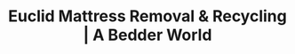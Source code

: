 ---
layout: location.njk
title: "Euclid Mattress Removal & Recycling | A Bedder World"
description: "Professional mattress removal in Euclid, OH. Next-day pickup for Lake Erie shoreline residents, Cleveland commuters & lakefront community families. Slovenian heritage specialists starting $125."
permalink: "/mattress-removal/ohio/cleveland/euclid/"
city: "Euclid"
state: "Ohio"
stateAbbr: "OH"
stateSlug: "ohio"
parentMetro: "Cleveland"
tier: 3
coordinates: 
  lat: 41.5931
  lng: -81.5265
pricing:
  startingPrice: 125
  single: 125
  queen: 155
  king: 180
  boxSpring: 30
zipCodes: ["44117", "44119", "44123", "44132"]
neighborhoods: [
  {
    "name": "Lakefront District",
    "zipCodes": ["44123"]
  },
  {
    "name": "Sims Park Area",
    "zipCodes": ["44123"]
  },
  {
    "name": "Euclid Beach Park District",
    "zipCodes": ["44117"]
  },
  {
    "name": "Villa Angela Park Area",
    "zipCodes": ["44117"]
  },
  {
    "name": "Wildwood Park District",
    "zipCodes": ["44132"]
  },
  {
    "name": "Downtown Euclid",
    "zipCodes": ["44132"]
  },
  {
    "name": "Lincoln Electric District",
    "zipCodes": ["44117"]
  },
  {
    "name": "Slovenian Heritage District",
    "zipCodes": ["44132"]
  },
  {
    "name": "Upland Residential",
    "zipCodes": ["44119"]
  },
  {
    "name": "Euclid Avenue Corridor",
    "zipCodes": ["44132"]
  }
]
nearbyCities:
  - name: "Cleveland"
    slug: "cleveland"
    distance: 10
    isSuburb: false
  - name: "Cleveland Heights"
    slug: "cleveland-heights"
    distance: 8
    isSuburb: true
  - name: "Lakewood"
    slug: "lakewood"
    distance: 15
    isSuburb: true
  - name: "Parma"
    slug: "parma"
    distance: 18
    isSuburb: true
reviews:
  count: 3
  featured:
    - author: "Patricia R."
      rating: 5
      text: "Scheduled pickup for 2pm and they were here at 1:58. Efficient service and fair pricing."
      neighborhood: "Slovenian Heritage District"
    - author: "James K."
      rating: 5
      text: "Lakefront property access can be tricky but these folks navigated it without issue. Would recommend."
      neighborhood: "Sims Park Area"
    - author: "Lisa M."
      rating: 5
      text: "Third floor apartment, narrow staircase, awkward corners - they handled it all professionally. Took about 15 minutes total including the paperwork."
      neighborhood: "Downtown Euclid"
pageContent:
  heroDescription: "Professional mattress removal serving Euclid's Lake Erie shoreline community. Expert pickup from lakefront properties, Cleveland commuter families, and Slovenian heritage neighborhoods with next-day service  Lakefront access specialists and eco-friendly recycling included. Over 1 million mattresses recycled nationwide."

  aboutService: "Our professional mattress removal service brings specialized expertise to Euclid's unique identity as Ohio's premier Lake Erie shoreline community, successfully balancing Cleveland suburb convenience with lakefront recreation destination appeal. Having responsibly recycled over 1 million mattresses nationwide, we understand the demanding schedules of Cleveland commuters working downtown, the logistics complexities of lakefront property access, and the cultural values of Euclid's proud Slovenian heritage community. We provide complete mattress pickup services from Euclid's distinctive housing landscape - from waterfront properties along Sims Park and Euclid Beach to historic Slovenian Heritage District homes, Lincoln Electric worker neighborhoods, and modern lakefront developments serving the growing tourism industry. Our licensed removal team coordinates around Cleveland metro commuting schedules, understands lakefront property access challenges, and navigates Lake Erie seasonal recreation patterns while serving the unique demands of a community that bridges industrial heritage with waterfront revitalization. Every service includes complete sleep system disassembly, box spring separation, and proper disposal coordination with all necessary documentation for lakefront property requirements, Cleveland metro integration, and the specialized needs of Euclid's ongoing lakefront transformation."

  serviceAreasIntro: "Expert mattress pickup throughout Euclid's diverse neighborhoods, from Lake Erie shoreline properties to Cleveland commuter communities:"

  regulationsCompliance: "Euclid's waste management coordinates with both Cuyahoga County systems and specialized protocols for lakefront property access and Cleveland metro integration. Our service integrates with WM's municipal collection schedules while maintaining comprehensive licensing for lakefront property coordination and Cleveland commuter convenience. Having recycled over 1 million mattresses nationwide, we provide documentation meeting lakefront development standards, Cleveland metro requirements, and Lincoln Electric facility protocols, ensuring compliance during seasonal recreation periods, Cleveland commuter transitions, and the unique demands of serving Euclid's Lake Erie shoreline transformation."

  environmentalImpact: "Through strategic partnerships with Cleveland metro recycling facilities, our Euclid service transforms discarded mattresses into valuable regional resources while supporting the Lakefront City's environmental leadership and waterfront revitalization initiatives. Each mattress diverts 40 pounds of recoverable materials from Cuyahoga County landfills, with steel components becoming infrastructure materials for lakefront development projects and foam elements converted to insulation for both historic Slovenian Heritage District restoration and modern lakefront construction throughout northeastern Ohio. Our regional processing network keeps Euclid mattresses within the Lake Erie ecosystem, minimizing transport emissions while creating sustainable jobs in the expanding green economy. This approach directly supports Euclid's lakefront tourism sustainability goals and Cleveland metro environmental initiatives while contributing to Ohio's circular economy leadership. Over the past 20 months, we've redirected 950 Euclid mattresses from waste streams, representing 38,000 pounds of materials channeled into productive Lake Erie region applications. By maintaining local processing partnerships, we strengthen the Cleveland metro circular economy while honoring Euclid's transformation from industrial heritage to lakefront recreation destination through sustainable material recovery practices that support both community development and environmental stewardship."

  howItWorksScheduling: "Next-day pickup available with flexible scheduling for Cleveland commuters, lakefront residents, and Lincoln Electric workers. Evening and weekend appointments accommodate Cleveland metro work schedules, lakefront seasonal recreation patterns, and industrial shift timing throughout northeastern Ohio."

  howItWorksService: "Professional removal team specializes in both lakefront property access and Cleveland metro convenience protocols. We coordinate around Cleveland commuter schedules, handle lakefront property logistics for waterfront homes and recreation facilities, and navigate Euclid's unique blend of industrial heritage and Lake Erie shoreline development throughout Cuyahoga County."

  howItWorksDisposal: "Licensed transport to certified Cleveland metro recycling facilities where materials support regional construction and Euclid lakefront development projects. Steel becomes infrastructure materials while foam and fabric become insulation for both Slovenian Heritage District restoration and lakefront recreation facility construction initiatives."

  sidebarStats:
    mattressesRemoved: "950"
localRegulations: "Euclid residents face specific mattress disposal challenges under Cuyahoga County's waste management regulations, coordinated through WM's collection system which requires advance scheduling for bulky items and charges additional fees of $25-40 per mattress depending on size. Lakefront properties along Sims Park and Euclid Beach areas face additional access restrictions during peak recreation season (May-September) when increased tourism traffic complicates curbside placement timing. Cleveland commuters often struggle with WM's daytime-only pickup windows that conflict with downtown work schedules, while Lincoln Electric shift workers find it difficult to coordinate around the limited collection timeframes. Historic Slovenian Heritage District properties may have preservation considerations affecting curbside placement methods. Our professional service eliminates these regulatory and scheduling hassles by providing flexible pickup times that work around Cleveland metro commuting patterns, lakefront recreation schedules, and industrial shift work while ensuring proper disposal documentation for all Cuyahoga County compliance requirements - making mattress removal convenient and reliable for Euclid's diverse lakefront community."
faqs:
  - question: "How quickly can you remove my mattress in Euclid?"
    answer: "We offer next-day pickup throughout Euclid with scheduling designed for Cleveland commuters, lakefront residents, and Lincoln Electric workers. Evening appointments available after Cleveland downtown work hours and industrial shifts, weekend slots for busy commuter schedules, and coordinated timing around Lake Erie recreation seasons and lakefront property access considerations."
    
  - question: "Do you handle lakefront property access and waterfront homes?"
    answer: "Absolutely. We understand Euclid's lakefront property logistics including Sims Park, Euclid Beach, and Villa Angela waterfront areas. Our team is familiar with seasonal access considerations, marina district coordination, and the unique requirements of serving Lake Erie shoreline properties throughout Euclid's expanding waterfront recreation areas."
    
  - question: "Can you accommodate Cleveland metro commuter schedules?"
    answer: "Yes, our team specializes in Cleveland commuter timing including early morning and evening appointments for downtown workers, weekend service for busy professional schedules, and coordination around HealthLine BRT and Greater Cleveland RTA transit patterns that connect Euclid to Cleveland's employment centers."
    
  - question: "What's included in your Euclid mattress removal service?"
    answer: "Complete service includes pickup from any location in your home or lakefront property, specialized equipment for both waterfront access and Cleveland suburb convenience, coordination around commuter and industrial work schedules, Lake Erie seasonal consideration, and transport to certified Cleveland metro recycling facilities. We handle all municipal coordination and lakefront property requirements."
    
  - question: "Do you work with Lincoln Electric employee schedules?"
    answer: "Definitely. Our team understands Lincoln Electric's shift patterns and industrial schedules, providing flexible appointment times that work around manufacturing hours, overtime periods, and the demanding work patterns common in Euclid's remaining industrial sector while serving the broader Cleveland commuter community."
    
  - question: "Do you serve all Euclid ZIP codes and neighborhoods?"
    answer: "Yes, we serve all Euclid areas including ZIP codes 44117, 44119, 44123, and 44132. From Lakefront District to Slovenian Heritage District, Sims Park area to Lincoln Electric District, Euclid Beach to downtown Euclid - complete coverage with no additional fees for lakefront access, Cleveland metro coordination, or seasonal recreation considerations."
    
  - question: "How do you coordinate with Cleveland metro and lakefront seasonal patterns?"
    answer: "We understand that Euclid residents work throughout the Cleveland metro area with demanding commutes and seasonal lakefront activities. Our flexible scheduling accommodates downtown Cleveland work schedules, Lake Erie recreation seasons, Lincoln Electric industrial timing, and the professional obligations common in northeastern Ohio's premier lakefront suburb."
    
  - question: "What happens to mattresses after pickup in Euclid?"
    answer: "Mattresses go to licensed Cleveland metro recycling facilities where steel springs, foam, and fabric are separated for reuse in regional construction and lakefront development projects. This creates a local circular economy supporting both Euclid's waterfront revitalization goals and Cleveland metro sustainability initiatives while keeping materials out of landfills."
---